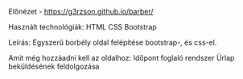 Előnézet - https://g3rzson.github.io/barber/

Használt technológiák:
  HTML
  CSS 
  Bootstrap

Leírás: Egyszerű borbély oldal felépítése bootstrap-, és css-el. 

Amit még hozzáadni kell az oldalhoz:
  Időpont foglaló rendszer
  Ürlap beküldésének feldolgozása
